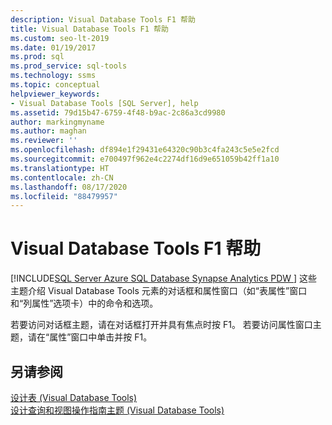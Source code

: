 ```yaml
---
description: Visual Database Tools F1 帮助
title: Visual Database Tools F1 帮助
ms.custom: seo-lt-2019
ms.date: 01/19/2017
ms.prod: sql
ms.prod_service: sql-tools
ms.technology: ssms
ms.topic: conceptual
helpviewer_keywords:
- Visual Database Tools [SQL Server], help
ms.assetid: 79d15b47-6759-4f48-b9ac-2c86a3cd9980
author: markingmyname
ms.author: maghan
ms.reviewer: ''
ms.openlocfilehash: df894e1f29431e64320c90b3c4fa243c5e5e2fcd
ms.sourcegitcommit: e700497f962e4c2274df16d9e651059b42ff1a10
ms.translationtype: HT
ms.contentlocale: zh-CN
ms.lasthandoff: 08/17/2020
ms.locfileid: "88479957"
---
```

# <a name="visual-database-tools-f1-help"></a>Visual Database Tools F1 帮助
[!INCLUDE[SQL Server Azure SQL Database Synapse Analytics PDW ](../../includes/applies-to-version/sql-asdb-asdbmi-asa-pdw.md)]
这些主题介绍 Visual Database Tools 元素的对话框和属性窗口（如“表属性”窗口和“列属性”选项卡）中的命令和选项。  
  
若要访问对话框主题，请在对话框打开并具有焦点时按 F1。 若要访问属性窗口主题，请在“属性”窗口中单击并按 F1。  
  
## <a name="see-also"></a>另请参阅  
[设计表 (Visual Database Tools)](../../ssms/visual-db-tools/design-tables-visual-database-tools.md)  
[设计查询和视图操作指南主题 (Visual Database Tools)](../../ssms/visual-db-tools/design-queries-and-views-how-to-topics-visual-database-tools.md)  
  
